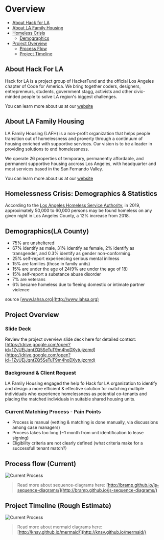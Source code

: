 # Overview

* [About Hack for LA](#about-hack-for-la)
* [About LA Family Housing](#about-la-family-housing)
* [Homeless Crisis](#homelessness-crisis\:-demographics-\&-statistics)
  * [Demographics](./#demographics)
* [Project Overview](./#projectoverview)
  * [Process Flow](./#processflow)
  * [Project Timeline](./#projecttimeline)

## About Hack For LA

Hack for LA is a project group of HackerFund and the official Los Angeles chapter of Code for America. We bring together coders, designers, entrepreneurs, students, government stagg, activists and other civic-minded people to solve LA region's biggest challenges.

You can learn more about us at our [website](https://www.hackforla.org)

## About LA Family Housing

LA Family Housing \(LAFH\) is a non-profit organization that helps people transition out of homelessness and proverty through a continuum of housing enriched with supportive services. Our vision is to be a leader in providing solutions to end homelessness.

We operate 26 properties of temporary, permanently affordable, and permanent supportive housing accross Los Angeles, with headquarter and most services based in the San Fernando Valley.

You can learn more about us at our [website](https:/lafh.org)

## Homelessness Crisis: Demographics & Statistics

According to the [Los Angeles Homeless Service Authority](https://www.lahsa.org/), in 2019, approximately 50,000 to 60,000 persons may be found homeless on any given night in Los Angeles County, a 12% increase from 2018.

## Demographics\(LA County\)

* 75% are unsheltered
* 67% identify as male, 31% identify as female, 2% identify as transgender, and 0.3% identify as gender non-conforming.
* 25% self-report experiencing serious mental inllness
* 15% are families \(those in family units\)
* 15% are under the age of 24\(9% are under the age of 18\)
* 15% self-report a substance abuse disorder
* 7% are veterans
* 6% became homeless due to fleeing domestic or intimate partner violence

source [www.lahsa.org](http://www.lahsa.org)

## Project Overview

### Slide Deck

Review the project overview slide deck here for detailed context: [https://drive.google.com/open?id=1ZyUEjJqntZQ5SeTuT9m4hoDXytujzcmd](https://drive.google.com/open?id=1ZyUEjJqntZQ5SeTuT9m4hoDXytujzcmd)

### Background & Client Request

LA Family Housing engaged the help fo Hack for LA organization to identify and design a more efficient & effective solution for matching multiple individuals who experience homelessness as potential co-tenants and placing the matched individuals in suitable shared housing units.

### Current Matching Process - Pain Points

* Process is manual \(vetting & matching is done manually, via discussions among case managers\)
* Process takes too long \(~1 month from unit identification to lease signing\)
* Eligibility criteria are not clearly defined \(what criteria make for a successfull tenant match?\)

## Process flow \(Current\)

![Current Process](https://github.com/hackforla/shared-housing/blob/master/public/CurrentProcess.png)

> Read more about sequence-diagrams here: [http://bramp.github.io/js-sequence-diagrams/](http://bramp.github.io/js-sequence-diagrams/)

## Project Timeline \(Rough Estimate\)

![Current Process](https://github.com/hackforla/shared-housing/blob/master/public/ProjectTimeline.png)

> Read more about mermaid diagrams here: [http://knsv.github.io/mermaid/](http://knsv.github.io/mermaid/)


